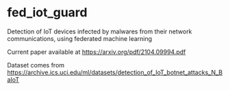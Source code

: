 # fed_iot_guard
Detection of IoT devices infected by malwares from their network communications, using federated machine learning

Current paper available at https://arxiv.org/pdf/2104.09994.pdf

Dataset comes from https://archive.ics.uci.edu/ml/datasets/detection_of_IoT_botnet_attacks_N_BaIoT
